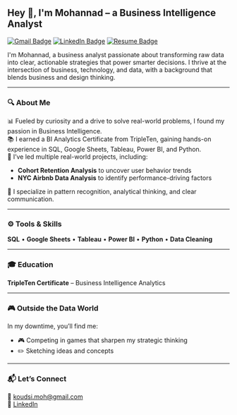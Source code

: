 ## Hey 👋, I'm Mohannad – a Business Intelligence Analyst

[![Gmail Badge](https://img.shields.io/badge/-koudsi.moh@gmail.com-c14438?style=flat&logo=Gmail&logoColor=white)](mailto:koudsi.moh@gmail.com)
[![LinkedIn Badge](https://img.shields.io/badge/-Mohannad%20Koudsi-0072b1?style=flat&logo=Linkedin&logoColor=white&link=https://www.linkedin.com/in/mohannad-koudsi/)](https://www.linkedin.com/in/mohannad-koudsi/)
[![Resume Badge](https://img.shields.io/badge/Resume-View-informational?style=flat&logo=Google%20Docs&logoColor=white)](https://docs.google.com/document/d/1CRwo1zr2XY1odNShJQmZGhVkgknNRLQgXFA50pVQSyA/edit?usp=sharing)

<p align="left">I'm Mohannad, a business analyst passionate about transforming raw data into clear, actionable strategies that power smarter decisions. I thrive at the intersection of business, technology, and data, with a background that blends business and design thinking.</p>

---

### 🔍 About Me

📊 Fueled by curiosity and a drive to solve real-world problems, I found my passion in Business Intelligence.  
📚 I earned a BI Analytics Certificate from TripleTen, gaining hands-on experience in SQL, Google Sheets, Tableau, Power BI, and Python.  
🚀 I’ve led multiple real-world projects, including:
- **Cohort Retention Analysis** to uncover user behavior trends  
- **NYC Airbnb Data Analysis** to identify performance-driving factors

🎯 I specialize in pattern recognition, analytical thinking, and clear communication. 

---

### ⚙️ Tools & Skills
**SQL** • **Google Sheets** • **Tableau** • **Power BI** • **Python** • **Data Cleaning**

---

### 🎓 Education
**TripleTen Certificate** – Business Intelligence Analytics

---

### 🎮 Outside the Data World

In my downtime, you’ll find me:
- 🎮 Competing in games that sharpen my strategic thinking   
- ✏️ Sketching ideas and concepts

---

### 📬 Let’s Connect
📧 koudsi.moh@gmail.com  
🔗 [LinkedIn](https://www.linkedin.com/in/mohannad-koudsi/)

